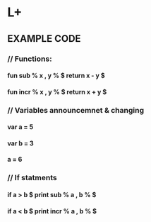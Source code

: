 # L+

## EXAMPLE CODE

### // Functions:
#### fun  sub % x , y % $ return x - y $
#### fun  incr % x , y % $ return x + y $

### // Variables announcemnet & changing
#### var a = 5
#### var b = 3
#### a = 6

### // If statments
#### if a > b $ print sub %  a , b % $
#### if a < b $ print incr %  a , b % $
